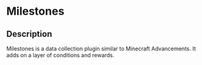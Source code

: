 # Milestones

## Description

Milestones is a data collection plugin similar to Minecraft Advancements. It adds on a layer of conditions and rewards.
